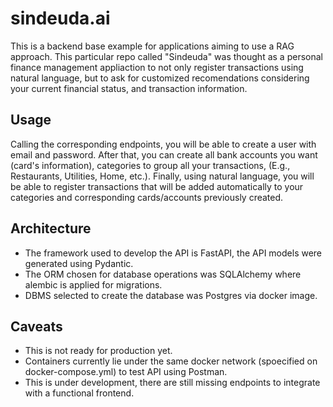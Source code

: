 # sindeuda.ai
This is a backend base example for applications aiming to use a RAG approach.
This particular repo called "Sindeuda" was thought as a personal finance management appliaction to not 
only register transactions using natural language, but to ask for customized recomendations considering 
your current financial status, and transaction information.

## Usage
Calling the corresponding endpoints, you will be able to create a user with email and password. After that, you can create 
all bank accounts you want (card's information), categories to group all your transactions, (E.g., Restaurants, Utilities, Home, etc.).
Finally, using natural language, you will be able to register transactions that will be added automatically 
to your categories and corresponding cards/accounts previously created.

## Architecture
- The framework used to develop the API is FastAPI, the API models were generated using Pydantic. 
- The ORM chosen for database operations was SQLAlchemy where alembic is applied for migrations.
- DBMS selected to create the database was Postgres via docker image.

## Caveats
- This is not ready for production yet.
- Containers currently lie under the same docker network (spoecified on docker-compose.yml) to test API using Postman.
- This is under development, there are still missing endpoints to integrate with a functional frontend.
